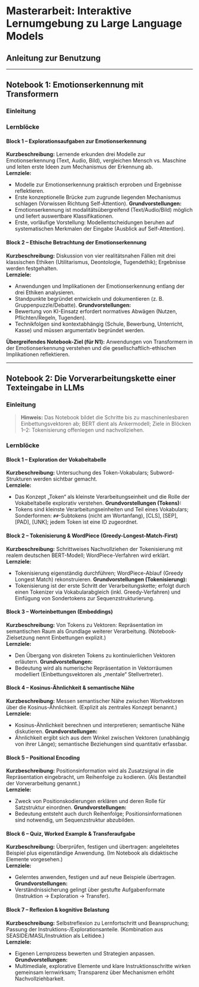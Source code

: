 # Masterarbeit: Interaktive Lernumgebung zu Large Language Models

## Anleitung zur Benutzung
<!-- (Platzhalter – füllst du selbst aus) -->

---

## Notebook 1: Emotionserkennung mit Transformern

### Einleitung
<!-- (nur Überschrift, kein Inhalt) -->

### Lernblöcke

#### Block 1 – Explorationsaufgaben zur Emotionserkennung
**Kurzbeschreibung:** Lernende erkunden drei Modelle zur Emotionserkennung (Text, Audio, Bild), vergleichen Mensch vs. Maschine und leiten erste Ideen zum Mechanismus der Erkennung ab.   
**Lernziele:**
- Modelle zur Emotionserkennung praktisch erproben und Ergebnisse reflektieren. 
- Erste konzeptionelle Brücke zum zugrunde liegenden Mechanismus schlagen (Vorwissen Richtung Self-Attention). 
**Grundvorstellungen:**
- Emotionserkennung ist modalitätsübergreifend (Text/Audio/Bild) möglich und liefert auswertbare Klassifikationen. 
- Erste, vorläufige Vorstellung: Modellentscheidungen beruhen auf systematischen Merkmalen der Eingabe (Ausblick auf Self-Attention). 

#### Block 2 – Ethische Betrachtung der Emotionserkennung
**Kurzbeschreibung:** Diskussion von vier realitätsnahen Fällen mit drei klassischen Ethiken (Utilitarismus, Deontologie, Tugendethik); Ergebnisse werden festgehalten.   
**Lernziele:**
- Anwendungen und Implikationen der Emotionserkennung entlang der drei Ethiken analysieren. 
- Standpunkte begründet entwickeln und dokumentieren (z. B. Gruppenpuzzle/Debatte). 
**Grundvorstellungen:**
- Bewertung von KI-Einsatz erfordert normatives Abwägen (Nutzen, Pflichten/Regeln, Tugenden). 
- Technikfolgen sind kontextabhängig (Schule, Bewerbung, Unterricht, Kasse) und müssen argumentativ begründet werden. 

**Übergreifendes Notebook-Ziel (für N1):** Anwendungen von Transformern in der Emotionserkennung verstehen und die gesellschaftlich-ethischen Implikationen reflektieren. 

---

## Notebook 2: Die Vorverarbeitungskette einer Texteingabe in LLMs

### Einleitung
<!-- (nur Überschrift, kein Inhalt) -->

> **Hinweis:** Das Notebook bildet die Schritte bis zu maschinenlesbaren Einbettungsvektoren ab; BERT dient als Ankermodell; Ziele in Blöcken 1–2: Tokenisierung offenlegen und nachvollziehen. 

### Lernblöcke

#### Block 1 – Exploration der Vokabeltabelle
**Kurzbeschreibung:** Untersuchung des Token-Vokabulars; Subword-Strukturen werden sichtbar gemacht.   
**Lernziele:**
- Das Konzept „Token“ als kleinste Verarbeitungseinheit und die Rolle der Vokabeltabelle explorativ verstehen. 
**Grundvorstellungen (Tokens):**
- Tokens sind kleinste Verarbeitungseinheiten und Teil eines Vokabulars; Sonderformen: `##`-Subtokens (nicht am Wortanfang), [CLS], [SEP], [PAD], [UNK]; jedem Token ist eine ID zugeordnet. 

#### Block 2 – Tokenisierung & WordPiece (Greedy-Longest-Match-First)
**Kurzbeschreibung:** Schrittweises Nachvollziehen der Tokenisierung mit realem deutschen BERT-Modell; WordPiece-Verfahren wird erklärt.   
**Lernziele:**
- Tokenisierung eigenständig durchführen; WordPiece-Ablauf (Greedy Longest Match) rekonstruieren. 
**Grundvorstellungen (Tokenisierung):**
- Tokenisierung ist der erste Schritt der Verarbeitungskette; erfolgt durch einen Tokenizer via Vokabularabgleich (inkl. Greedy-Verfahren) und Einfügung von Sondertokens zur Sequenzstrukturierung. 

#### Block 3 – Worteinbettungen (Embeddings)
**Kurzbeschreibung:** Von Tokens zu Vektoren: Repräsentation im semantischen Raum als Grundlage weiterer Verarbeitung. (Notebook-Zielsetzung nennt Einbettungen explizit.)   
**Lernziele:**
- Den Übergang von diskreten Tokens zu kontinuierlichen Vektoren erläutern. 
**Grundvorstellungen:**
- Bedeutung wird als numerische Repräsentation in Vektorräumen modelliert (Einbettungsvektoren als „mentale“ Stellvertreter). 

#### Block 4 – Kosinus-Ähnlichkeit & semantische Nähe
**Kurzbeschreibung:** Messen semantischer Nähe zwischen Wortvektoren über die Kosinus-Ähnlichkeit. (Explizit als zentrales Konzept benannt.)   
**Lernziele:**
- Kosinus-Ähnlichkeit berechnen und interpretieren; semantische Nähe diskutieren. 
**Grundvorstellungen:**
- Ähnlichkeit ergibt sich aus dem Winkel zwischen Vektoren (unabhängig von ihrer Länge); semantische Beziehungen sind quantitativ erfassbar. 

#### Block 5 – Positional Encoding
**Kurzbeschreibung:** Positionsinformation wird als Zusatzsignal in die Repräsentation eingebracht, um Reihenfolge zu kodieren. (Als Bestandteil der Vorverarbeitung genannt.)   
**Lernziele:**
- Zweck von Positionskodierungen erklären und deren Rolle für Satzstruktur einordnen. 
**Grundvorstellungen:**
- Bedeutung entsteht auch durch Reihenfolge; Positionsinformationen sind notwendig, um Sequenzstruktur abzubilden. 

#### Block 6 – Quiz, Worked Example & Transferaufgabe
**Kurzbeschreibung:** Überprüfen, festigen und übertragen: angeleitetes Beispiel plus eigenständige Anwendung. (Im Notebook als didaktische Elemente vorgesehen.)   
**Lernziele:**
- Gelerntes anwenden, festigen und auf neue Beispiele übertragen. 
**Grundvorstellungen:**
- Verständnissicherung gelingt über gestufte Aufgabenformate (Instruktion → Exploration → Transfer). 

#### Block 7 – Reflexion & kognitive Belastung
**Kurzbeschreibung:** Selbstreflexion zu Lernfortschritt und Beanspruchung; Passung der Instruktions-/Explorationsanteile. (Kombination aus SEASIDE/MASL/Instruktion als Leitidee.)   
**Lernziele:**
- Eigenen Lernprozess bewerten und Strategien anpassen. 
**Grundvorstellungen:**
- Multimediale, explorative Elemente und klare Instruktionsschritte wirken gemeinsam lernwirksam; Transparenz über Mechanismen erhöht Nachvollziehbarkeit. 


